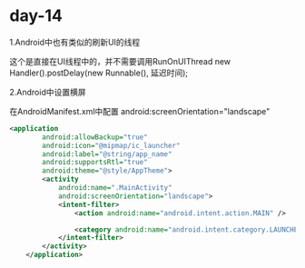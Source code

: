 # day-14

1.Android中也有类似的刷新UI的线程

这个是直接在UI线程中的，并不需要调用RunOnUIThread
new Handler().postDelay(new Runnable(), 延迟时间);

2.Android中设置横屏

在AndroidManifest.xml中配置
android:screenOrientation="landscape"

```xml
<application
        android:allowBackup="true"
        android:icon="@mipmap/ic_launcher"
        android:label="@string/app_name"
        android:supportsRtl="true"
        android:theme="@style/AppTheme">
        <activity
            android:name=".MainActivity"
            android:screenOrientation="landscape">
            <intent-filter>
                <action android:name="android.intent.action.MAIN" />

                <category android:name="android.intent.category.LAUNCHER" />
            </intent-filter>
        </activity>
    </application>
```